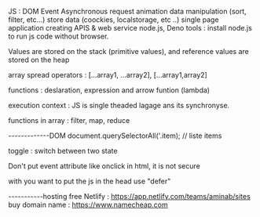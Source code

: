 JS :
    DOM
    Event
    Asynchronous request
    animation 
    data manipulation (sort, filter, etc...)
    store data (coockies, localstorage, etc ..)
    single page application
    creating APIS & web service node.js, Deno
tools : 
    install node.js to run js code without browser.


Values are stored on the stack (primitive values), and reference values are stored on the heap


array spread operators : [...array1, ...array2],  [...array1,array2]

functions : deslaration, expression and arrow funtion (lambda)

execution context : JS is single theaded lagage ans its synchronyse. 

functions in array : filter, map, reduce

-------------DOM
document.querySelectorAll('.item); // liste items 

toggle : switch between two state

Don't put event attribute like onclick in html, it is not secure

with  you want to put the js in the head use "defer"

-----------hosting free
Netlify : https://app.netlify.com/teams/aminab/sites
buy domain name : https://www.namecheap.com
